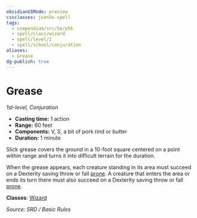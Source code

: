 ```yaml
---
obsidianUIMode: preview
cssclasses: json5e-spell
tags:
  - compendium/src/5e/phb
  - spell/class/wizard
  - spell/level/1
  - spell/school/conjuration
aliases:
  - Grease
dg-publish: true
---
```

# Grease
*1st-level, Conjuration*  

- **Casting time:** 1 action
- **Range:** 60 feet
- **Components:** V, S, a bit of pork rind or butter
- **Duration:** 1 minute

Slick grease covers the ground in a 10-foot square centered on a point within range and turns it into difficult terrain for the duration.

When the grease appears, each creature standing in its area must succeed on a Dexterity saving throw or fall [prone](rules/conditions.md#prone). A creature that enters the area or ends its turn there must also succeed on a Dexterity saving throw or fall [prone](rules/conditions.md#prone).

**Classes**: [Wizard](wizard.md)

*Source: SRD / Basic Rules*